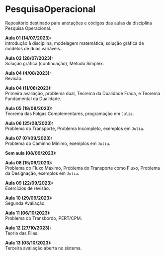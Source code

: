 # PesquisaOperacional
Repositório destinado para anotações e códigos das aulas da disciplina Pesquisa Operacional.

**Aula 01 (14/07/2023):**    
    Introdução à disciplina, modelagem matemática, solução gráfica de modelos de duas variáveis.

**Aula 02 (28/07/2023):**    
    Solução gráfica (continuação), Método Simplex.

**Aula 04 (4/08/2023):**    
    Revisão.

**Aula 04 (11/08/2023):**    
    Primeira avaliação, problema dual, Teorema da Dualidade Fraca, e Teorema Fundamental da Dualidade.

**Aula 05 (18/08/2023):**    
    Teorema das Folgas Complementares, programação em `Julia`.

**Aula 06 (25/08/2023):**    
    Problema do Transporte, Problema Incompleto, exemplos em `Julia`.

**Aula 07 (01/09/2023):**    
    Problema do Caminho Mínimo, exemplos em `Julia`.

**Sem aula (08/09/2023):**

**Aula 08 (15/09/2023):**    
    Problema do Fluxo Máximo, Problema do Transporte como Fluxo, Problema da Designação, exemplos em `Julia`.

**Aula 09 (22/09/2023):**    
    Exercícios de revisão.

**Aula 10 (29/09/2023):**    
    Segunda Avaliação.

**Aula 11 (06/10/2023):**    
    Problema do Transbordo, PERT/CPM.

**Aula 12 (27/10/2023):**    
    Teoria das Filas.

**Aula 13 (03/10/2023):**    
    Terceira avaliação aberta no sistema.
